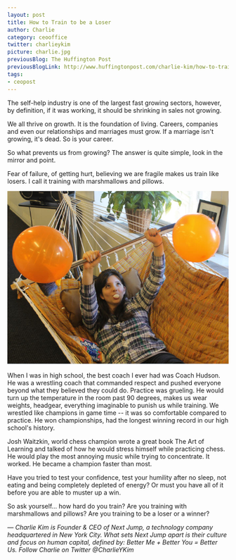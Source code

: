 ```yaml
---
layout: post
title: How to Train to be a Loser
author: Charlie
category: ceooffice
twitter: charlieykim
picture: charlie.jpg
previousBlog: The Huffington Post
previousBlogLink: http://www.huffingtonpost.com/charlie-kim/how-to-train-to-be-a-lose_b_4269958.html
tags:
- ceopost
---
```


The self-help industry is one of the largest fast growing sectors, however, by definition, if it was working, it should be shrinking in sales not growing.

We all thrive on growth. It is the foundation of living. Careers, companies and even our relationships and marriages must grow. If a marriage isn't growing, it's dead. So is your career.

So what prevents us from growing? The answer is quite simple, look in the mirror and point.

Fear of failure, of getting hurt, believing we are fragile makes us train like losers. I call it training with marshmallows and pillows.

![image](/images/stephanie_training_balloons.jpg)

When I was in high school, the best coach I ever had was Coach Hudson. He was a wrestling coach that commanded respect and pushed everyone beyond what they believed they could do. Practice was grueling. He would turn up the temperature in the room past 90 degrees, makes us wear weights, headgear, everything imaginable to punish us while training. We wrestled like champions in game time -- it was so comfortable compared to practice. He won championships, had the longest winning record in our high school's history.

Josh Waitzkin, world chess champion wrote a great book The Art of Learning and talked of how he would stress himself while practicing chess. He would play the most annoying music while trying to concentrate. It worked. He became a champion faster than most.

Have you tried to test your confidence, test your humility after no sleep, not eating and being completely depleted of energy? Or must you have all of it before you are able to muster up a win.

So ask yourself... how hard do you train? Are you training with marshmallows and pillows? Are you training to be a loser or a winner?

_— Charlie Kim is Founder & CEO of Next Jump, a technology company headquartered in New York City. What sets Next Jump apart is their culture and focus on human capital, defined by: Better Me + Better You = Better Us. Follow Charlie on Twitter @CharlieYKim_
